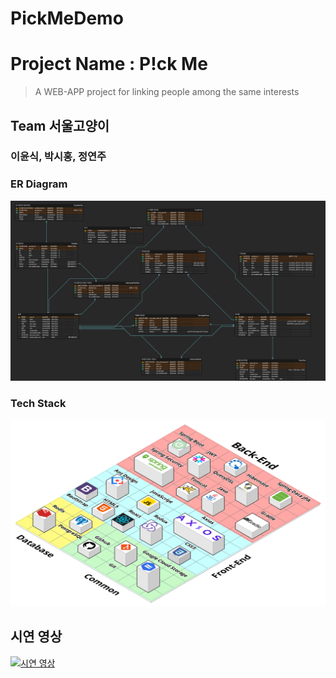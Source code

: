 # PickMeDemo

# Project Name : P!ck Me
> A WEB-APP project for linking people among the same interests

## Team 서울고양이

### 이윤식, 박시홍, 정연주


### ER Diagram
![ERDiagram](ERDiagram.png)


### Tech Stack
![TechStack](TechStack.png)

## 시연 영상
[![시연 영상](https://img.youtube.com/vi/2pCKwlUozqg/0.jpg)](https://www.youtube.com/watch?v=2pCKwlUozqg)


